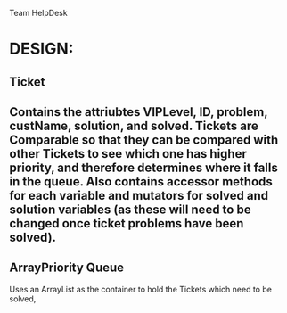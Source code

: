 Team HelpDesk

<h1>
DESIGN:
</h1>

<h2>
Ticket
<h2>

Contains the attriubtes VIPLevel, ID, problem, custName, solution, and solved. Tickets are Comparable so that they can be compared with other Tickets to see which one has higher priority, and therefore determines where it falls in the queue. Also contains accessor methods for each variable and mutators for solved and solution variables (as these will need to be changed once ticket problems have been solved).

<h2>
ArrayPriority Queue
</h2>

Uses an ArrayList as the container to hold the Tickets which need to be solved,
